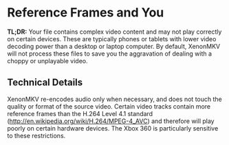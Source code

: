 # Reference Frames and You

**TL;DR:** Your file contains complex video content and may not play correctly on certain devices. These are typically phones or tablets with lower video decoding power than a desktop or laptop computer. By default, XenonMKV will not process these files to save you the aggravation of dealing with a choppy or unplayable video.

## Technical Details

XenonMKV re-encodes audio only when necessary, and does not touch the quality or format of the source video. Certain video tracks contain more reference frames than the H.264 Level 4.1 standard (http://en.wikipedia.org/wiki/H.264/MPEG-4_AVC) and therefore will play poorly on certain hardware devices. The Xbox 360 is particularly sensitive to these restrictions. 